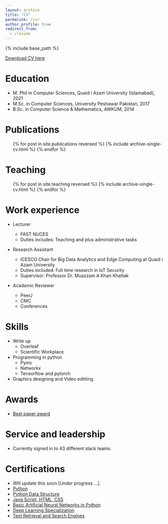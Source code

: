 ```yaml
---
layout: archive
title: "CV"
permalink: /cv/
author_profile: true
redirect_from:
  - /resume
---
```


{% include base_path %}

[Download CV here](https://github.com/muhammadalmaskhan/muhammadalmaskhan.github.io/blob/master/files/My__CV.pdf)

Education
======
* M. Phil in Computer Sciences, Quaid i Azam University (Islamabad), 2021 
* M.Sc. in Computer Sciences, University Peshawar Pakistan, 2017
* B.Sc. in Computer Science & Mathematics, AWKUM, 2014


Publications
======
  <ul>{% for post in site.publications reversed %}
    {% include archive-single-cv.html %}
  {% endfor %}</ul>

Teaching
======
  <ul>{% for post in site.teaching reversed %}
    {% include archive-single-cv.html %}
  {% endfor %}</ul>
  
Work experience
======
* Lecturer
  * FAST NUCES 
  * Duties includes: Teaching and plus administrative tasks

* Research Assistant
  * ICESCO Chair for Big Data Analytics and Edge Computing at Quaid i Azam University
  * Duties included: Full time research in IoT Security
  * Supervisor: Professor Dr. Muazzam A Khan Khattak

* Acadamic Reviewer
  * PeerJ
  * CMC
  * Conferences
  
Skills
======
* Write up
  * Overleaf
  * Scientific Workplace
* Programming in python
  * Pymc
  * Networkx
  * Tensorflow and pytorch
* Graphics designing and Video editting


Awards
======
* [Best paper award](https://drive.google.com/file/d/1cx9oQWCuLlkuCCVW35Z7ChvN6Z1jcXDK/view?pli=1)

Service and leadership
======
* Currently signed in to 43 different slack teams.

Certifications
======
* WIll update this soon [Under progress ...].
* [Python](https://www.coursera.org/account/accomplishments/certificate/L3W76YYJEEFG)
* [Python Data Structure](https://www.coursera.org/account/accomplishments/certificate/M3AHSYWWGQUZ)
* [Java Script, HTML, CSS](https://www.coursera.org/account/accomplishments/certificate/M3AHSYWWGQUZ)
* [Basic Artificial Neural Networks in Python](https://www.coursera.org/account/accomplishments/certificate/PS7ZW6W8VJQT)
* [Deep Learning Specialization](https://www.coursera.org/account/accomplishments/specialization/certificate/RNGWX759ZDQ5)
* [Text Retrieval and Search Engines](https://www.coursera.org/account/accomplishments/certificate/F8M6HWZGTBNU)

